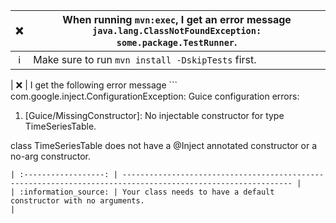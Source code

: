 | :x:                  | When running `mvn:exec`, I get an error message `java.lang.ClassNotFoundException: some.package.TestRunner`. |
| :------------------: | ------------------------------------------------------------------------------------------------------------ |
| :information_source: | Make sure to run `mvn install -DskipTests` first.                                                            |

| :x:                  | I get the following error message ```
com.google.inject.ConfigurationException: Guice configuration errors:

1) [Guice/MissingConstructor]: No injectable constructor for type TimeSeriesTable.

class TimeSeriesTable does not have a @Inject annotated constructor or a no-arg constructor.
```. |
| :------------------: | ------------------------------------------------------------------------------------------------------------ |
| :information_source: | Your class needs to have a default constructor with no arguments.                                            |
